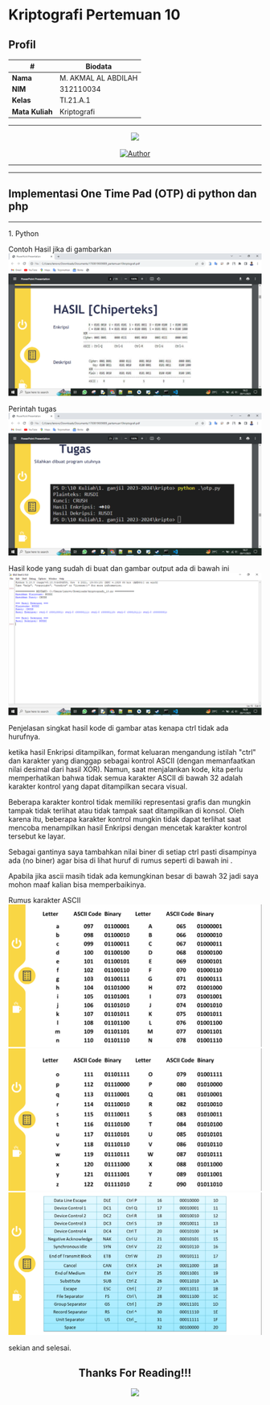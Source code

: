 # Kriptografi Pertemuan 10


## Profil
| #               | Biodata                      |
| --------------- | ---------------------------- |
| **Nama**        | M. AKMAL AL ABDILAH          |
| **NIM**         | 312110034                    |
| **Kelas**       | TI.21.A.1                    |
| **Mata Kuliah** | Kriptografi                  |




<hr>

<p align="center">
 <img src="https://user-images.githubusercontent.com/91085882/137566814-9c8c078c-1c3e-475c-b23d-7f4922f74beb.gif"/>
</p>
<p align="center">
<a href="https://github.com/akmalabdilah"><img title="Author" src="https://img.shields.io/discord/102860784329052160?color=BLUE&label=M.%20AKMAL%20AL%20ABDILAH1&logo=GITHUB&logoColor=BLACK&style=plastic"></a>
<p align="center">



<hr>


<hr>

## Implementasi One Time Pad (OTP) di python dan php

<hr>

<p>
1. Python

Contoh Hasil jika di gambarkan
![Gambar 1](screenshoot/1.png)

Perintah tugas 
![Gambar 6](screenshoot/6.png)

Hasil kode yang sudah di buat dan gambar output ada di bawah ini
![Gambar 3](screenshoot/3.png)

Penjelasan singkat hasil kode di gambar atas kenapa ctrl tidak ada hurufnya.

ketika hasil Enkripsi ditampilkan, format keluaran mengandung istilah "ctrl" dan karakter yang dianggap sebagai kontrol ASCII (dengan memanfaatkan nilai desimal dari hasil XOR). Namun, saat menjalankan kode, kita perlu memperhatikan bahwa tidak semua karakter ASCII di bawah 32 adalah karakter kontrol yang dapat ditampilkan secara visual.

Beberapa karakter kontrol tidak memiliki representasi grafis dan mungkin tampak tidak terlihat atau tidak tampak saat ditampilkan di konsol. Oleh karena itu, beberapa karakter kontrol mungkin tidak dapat terlihat saat mencoba menampilkan hasil Enkripsi dengan mencetak karakter kontrol tersebut ke layar.

Sebagai gantinya saya tambahkan nilai biner di setiap ctrl pasti disampinya ada (no biner) agar bisa di lihat huruf di rumus seperti di bawah ini .

Apabila jika ascii masih tidak ada kemungkinan besar di bawah 32 jadi saya mohon maaf kalian bisa memperbaikinya.

Rumus karakter ASCII
![Gambar 4](screenshoot/4.png)
![Gambar 5](screenshoot/5.png)
![Gambar 7](screenshoot/7.png)
<p>




<p>
 sekian and selesai.
</p>

<div>
<h2 align="center">Thanks For Reading!!!</h2>
<div align="center">
<img src="https://user-images.githubusercontent.com/91085882/222731693-24383140-7623-4e7a-a528-6621380b7be8.gif">
